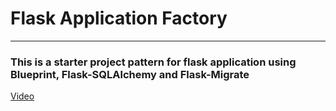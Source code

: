 # Flask Application Factory
---
### This is a starter project pattern for flask application using Blueprint, Flask-SQLAlchemy and Flask-Migrate
[Video](https://youtu.be/EdPutNyIHRw) 
